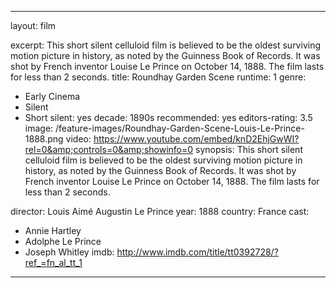 ---

layout: film

excerpt: This short silent celluloid film is believed to be the oldest surviving motion picture in history, as noted by the Guinness Book of Records. It was shot by French inventor Louise Le Prince on October 14, 1888. The film lasts for less than 2 seconds.
title: Roundhay Garden Scene
runtime: 1
genre: 
- Early Cinema
- Silent
- Short
silent: yes
decade: 1890s
recommended: yes
editors-rating: 3.5
image:  /feature-images/Roundhay-Garden-Scene-Louis-Le-Prince-1888.png
video: https://www.youtube.com/embed/knD2EhjGwWI?rel=0&amp;controls=0&amp;showinfo=0
synopsis:  This short silent celluloid film is believed to be the oldest surviving motion picture in history, as noted by the Guinness Book of Records. It was shot by French inventor Louise Le Prince on October 14, 1888. The film lasts for less than 2 seconds.

director: Louis Aimé Augustin Le Prince
year: 1888
country: France
cast: 
- Annie Hartley
- Adolphe Le Prince
- Joseph Whitley
imdb: http://www.imdb.com/title/tt0392728/?ref_=fn_al_tt_1

---